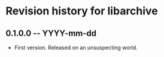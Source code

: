 # Revision history for libarchive

## 0.1.0.0  -- YYYY-mm-dd

* First version. Released on an unsuspecting world.
